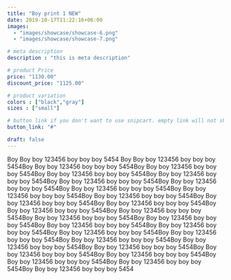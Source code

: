 ```yaml
---
title: "Boy print 1 NEW"
date: 2019-10-17T11:22:16+06:00
images: 
  - "images/showcase/showcase-6.png"
  - "images/showcase/showcase-7.png"

# meta description
description : "this is meta description"

# product Price
price: "1130.00"
discount_price: "1125.00"

# product variation
colors : ["black","gray"]
sizes : ["small"]

# button link if you don't want to use snipcart. empty link will not show button
button_link: "#"

draft: false
---
```


Boy Boy boy 123456 boy boy boy 5454 Boy Boy boy 123456 boy boy boy 5454Boy Boy boy 123456 boy boy boy 5454Boy Boy boy 123456 boy boy boy 5454Boy Boy boy 123456 boy boy boy 5454Boy Boy boy 123456 boy boy boy 5454Boy Boy boy 123456 boy boy boy 5454Boy Boy boy 123456 boy boy boy 5454Boy Boy boy 123456 boy boy boy 5454Boy Boy boy 123456 boy boy boy 5454Boy Boy boy 123456 boy boy boy 5454Boy Boy boy 123456 boy boy boy 5454Boy Boy boy 123456 boy boy boy 5454Boy Boy boy 123456 boy boy boy 5454Boy Boy boy 123456 boy boy boy 5454Boy Boy boy 123456 boy boy boy 5454Boy Boy boy 123456 boy boy boy 5454Boy Boy boy 123456 boy boy boy 5454Boy Boy boy 123456 boy boy boy 5454Boy Boy boy 123456 boy boy boy 5454Boy Boy boy 123456 boy boy boy 5454Boy Boy boy 123456 boy boy boy 5454Boy Boy boy 123456 boy boy boy 5454Boy Boy boy 123456 boy boy boy 5454Boy Boy boy 123456 boy boy boy 5454Boy Boy boy 123456 boy boy boy 5454Boy Boy boy 123456 boy boy boy 5454Boy Boy boy 123456 boy boy boy 5454Boy Boy boy 123456 boy boy boy 5454